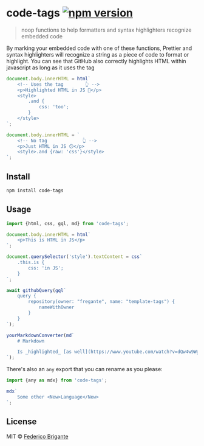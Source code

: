 # code-tags [![npm version](https://img.shields.io/npm/v/code-tags.svg)](https://www.npmjs.com/package/code-tags)

> noop functions to help formatters and syntax highlighters recognize embedded code

By marking your embedded code with one of these functions, Prettier and syntax highlighters will recognize a string as a piece of code to format or highlight. You can see that GitHub also correctly highlights HTML within javascript as long as it uses the tag

```js
document.body.innerHTML = html`
	<!-- Uses the tag        👆 -->
	<p>Highlighted HTML in JS 🙂</p>
	<style>
		.and {
			css: 'too';
		}
	</style>
`;

document.body.innerHTML = `
	<!-- No tag             👆 -->
	<p>Just HTML in JS 😕</p>
	<style>.and {raw: 'css'}</style>
`;
```

## Install

```sh
npm install code-tags
```

## Usage

```js
import {html, css, gql, md} from 'code-tags';

document.body.innerHTML = html`
	<p>This is HTML in JS</p>
`;

document.querySelector('style').textContent = css`
	.this.is {
		css: 'in JS';
	}
`;

await githubQuery(gql`
	query {
		repository(owner: "fregante", name: "template-tags") {
			nameWithOwner
		}
	}
`);

yourMarkdownConverter(md`
	# Markdown

	Is _highlighted_ [as well](https://www.youtube.com/watch?v=dQw4w9WgXcQ)
`);
```

There's also an `any` export that you can rename as you please:

```js
import {any as mdx} from 'code-tags';

mdx`
	Some other <New>Language</New>
`;
```

## License

MIT © [Federico Brigante](https://fregante.com)
